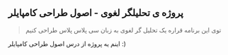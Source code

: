 ## پروژه ی تحلیلگر لغوی - اصول طراحی کامپایلر

> توی این برنامه قراره یک تحلیل گر لغوی به زبان سی پلاس پلاس طراحی کنیم

اینم یه پروژه از درس اصول طراحی کامپایلر :)
